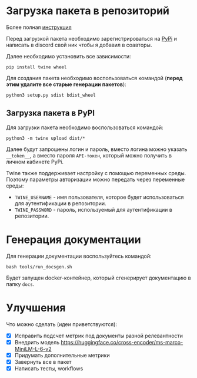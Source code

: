 # Загрузка пакета в репозиторий
Более полная [инструкция](https://dev.to/arnu515/create-a-pypi-pip-package-test-it-and-publish-it-using-github-actions-part-1-3cp8)

Перед загрузкой пакета необходимо зарегистрироваться на [PyPi](https://pypi.org/account/register/) и 
написать в discord свой ник чтобы я добавил в соавторы. 

Далее необходимо установить все зависимости:

```commandline
pip install twine wheel
```

Для создания пакета необходимо воспользоваться командой (**перед этим удалите все старые генерации пакетов**):
```commandline
python3 setup.py sdist bdist_wheel
```

## Загрузка пакета в PyPI
Для загрузки пакета необходимо воспользоваться командой:

```commandline
python3 -m twine upload dist/*
```
Далее будут запрошены логин и пароль, вместо логина можно указать `__token__`, а вместо пароля `API-токен`, 
который можно получить в личном кабинете PyPi.

Twine также поддерживает настройку с помощью переменных среды. 
Поэтому параметры авторизации можно передать через переменные среды:
* `TWINE_USERNAME` - имя пользователя, которое будет использоваться для аутентификации в репозитории.
* `TWINE_PASSWORD` - пароль, используемый для аутентификации в репозитории.

# Генерация документации
Для генерации документации воспользуйтесь командой:
```commandline
bash tools/run_docsgen.sh
```
Будет запущен docker-контейнер, который сгенерирует документацию в папку `docs`.

# Улучшения

Что можно сделать (идеи приветствуются):

- [X] Исправить подсчет метрик под документы разной релевантности
- [X] Внедрить модель https://huggingface.co/cross-encoder/ms-marco-MiniLM-L-6-v2
- [X] Придумать дополнительные метрики
- [X] Завернуть все в пакет
- [X] Написать тесты, workflows